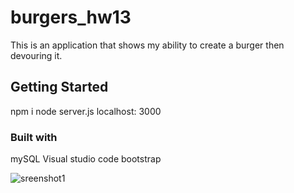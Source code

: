 # burgers_hw13

This is an application that shows my ability to create a burger then devouring it.
## Getting Started
npm i
node server.js
localhost: 3000

### Built with
mySQL
Visual studio code
bootstrap



![sreenshot1](https://github.com/georgehsun/burgers_hw13/issues/2#issue-585543494)
